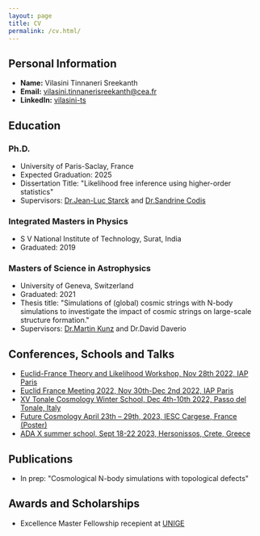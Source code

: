 ```yaml
---
layout: page
title: CV
permalink: /cv.html/
---
```

## Personal Information

- **Name:** Vilasini Tinnaneri Sreekanth
- **Email:** vilasini.tinnanerisreekanth@cea.fr
- **LinkedIn:** [vilasini-ts](https://www.linkedin.com/in/vilasini-ts/)

## Education

### Ph.D.
- University of Paris-Saclay, France
- Expected Graduation: 2025
- Dissertation Title: "Likelihood free inference using higher-order statistics"
- Supervisors: [Dr.Jean-Luc Starck](https://www.cosmostat.org/people/jeanluc-starck) and [Dr.Sandrine Codis](https://sandrinecodis.wixsite.com/sandrinewebsite)

### Integrated Masters in Physics
- S V National Institute of Technology, Surat, India
- Graduated: 2019

### Masters of Science in Astrophysics
- University of Geneva, Switzerland
- Graduated: 2021
- Thesis title: "Simulations of (global) cosmic strings with N-body simulations to investigate the impact of cosmic strings on large-scale structure formation."
- Supervisors: [Dr.Martin Kunz](https://cosmology.unige.ch/users/martin-kunz) and Dr.David Daverio


## Conferences, Schools and Talks
- [Euclid-France Theory and Likelihood Workshop, Nov 28th 2022, IAP Paris](https://indico.in2p3.fr/event/27965/)
- [Euclid France Meeting 2022, Nov 30th-Dec 2nd 2022, IAP Paris](https://euclid-fr2022.sciencesconf.org/)
- [XV Tonale Cosmology Winter School, Dec 4th-10th 2022, Passo del Tonale, Italy](https://indico.physi.uni-heidelberg.de/event/728/)
- [Future Cosmology April 23th – 29th, 2023, IESC Cargese, France (Poster)](https://www.cpt.univ-mrs.fr/~cosmo/EC2023/index.php)
- [ADA X summer school, Sept 18-22 2023, Hersonissos, Crete, Greece](https://ada10.cosmostat.org/)


## Publications
- In prep: "Cosmological N-body simulations with topological defects"

## Awards and Scholarships
- Excellence Master Fellowship recepient at [UNIGE](https://www.unige.ch/sciences/en/enseignements/formations/masters/excellencemasterfellowships/)